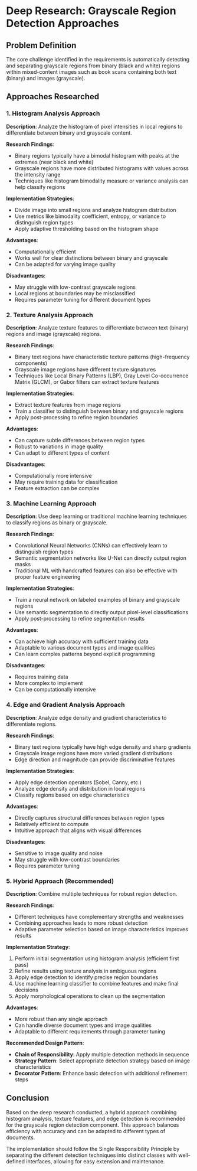# Deep Research: Grayscale Region Detection Approaches

## Problem Definition
The core challenge identified in the requirements is automatically detecting and separating grayscale regions from binary (black and white) regions within mixed-content images such as book scans containing both text (binary) and images (grayscale).

## Approaches Researched

### 1. Histogram Analysis Approach

**Description**: Analyze the histogram of pixel intensities in local regions to differentiate between binary and grayscale content.

**Research Findings**:
- Binary regions typically have a bimodal histogram with peaks at the extremes (near black and white)
- Grayscale regions have more distributed histograms with values across the intensity range
- Techniques like histogram bimodality measure or variance analysis can help classify regions

**Implementation Strategies**:
- Divide image into small regions and analyze histogram distribution
- Use metrics like bimodality coefficient, entropy, or variance to distinguish region types
- Apply adaptive thresholding based on the histogram shape

**Advantages**:
- Computationally efficient
- Works well for clear distinctions between binary and grayscale
- Can be adapted for varying image quality

**Disadvantages**:
- May struggle with low-contrast grayscale regions
- Local regions at boundaries may be misclassified
- Requires parameter tuning for different document types

### 2. Texture Analysis Approach

**Description**: Analyze texture features to differentiate between text (binary) regions and image (grayscale) regions.

**Research Findings**:
- Binary text regions have characteristic texture patterns (high-frequency components)
- Grayscale image regions have different texture signatures
- Techniques like Local Binary Patterns (LBP), Gray Level Co-occurrence Matrix (GLCM), or Gabor filters can extract texture features

**Implementation Strategies**:
- Extract texture features from image regions
- Train a classifier to distinguish between binary and grayscale regions
- Apply post-processing to refine region boundaries

**Advantages**:
- Can capture subtle differences between region types
- Robust to variations in image quality
- Can adapt to different types of content

**Disadvantages**:
- Computationally more intensive
- May require training data for classification
- Feature extraction can be complex

### 3. Machine Learning Approach

**Description**: Use deep learning or traditional machine learning techniques to classify regions as binary or grayscale.

**Research Findings**:
- Convolutional Neural Networks (CNNs) can effectively learn to distinguish region types
- Semantic segmentation networks like U-Net can directly output region masks
- Traditional ML with handcrafted features can also be effective with proper feature engineering

**Implementation Strategies**:
- Train a neural network on labeled examples of binary and grayscale regions
- Use semantic segmentation to directly output pixel-level classifications
- Apply post-processing to refine segmentation results

**Advantages**:
- Can achieve high accuracy with sufficient training data
- Adaptable to various document types and image qualities
- Can learn complex patterns beyond explicit programming

**Disadvantages**:
- Requires training data
- More complex to implement
- Can be computationally intensive

### 4. Edge and Gradient Analysis Approach

**Description**: Analyze edge density and gradient characteristics to differentiate regions.

**Research Findings**:
- Binary text regions typically have high edge density and sharp gradients
- Grayscale image regions have more varied gradient distributions
- Edge direction and magnitude can provide discriminative features

**Implementation Strategies**:
- Apply edge detection operators (Sobel, Canny, etc.)
- Analyze edge density and distribution in local regions
- Classify regions based on edge characteristics

**Advantages**:
- Directly captures structural differences between region types
- Relatively efficient to compute
- Intuitive approach that aligns with visual differences

**Disadvantages**:
- Sensitive to image quality and noise
- May struggle with low-contrast boundaries
- Requires parameter tuning

### 5. Hybrid Approach (Recommended)

**Description**: Combine multiple techniques for robust region detection.

**Research Findings**:
- Different techniques have complementary strengths and weaknesses
- Combining approaches leads to more robust detection
- Adaptive parameter selection based on image characteristics improves results

**Implementation Strategy**:
1. Perform initial segmentation using histogram analysis (efficient first pass)
2. Refine results using texture analysis in ambiguous regions
3. Apply edge detection to identify precise region boundaries
4. Use machine learning classifier to combine features and make final decisions
5. Apply morphological operations to clean up the segmentation

**Advantages**:
- More robust than any single approach
- Can handle diverse document types and image qualities
- Adaptable to different requirements through parameter tuning

**Recommended Design Pattern**:
- **Chain of Responsibility**: Apply multiple detection methods in sequence
- **Strategy Pattern**: Select appropriate detection strategy based on image characteristics
- **Decorator Pattern**: Enhance basic detection with additional refinement steps

## Conclusion

Based on the deep research conducted, a hybrid approach combining histogram analysis, texture features, and edge detection is recommended for the grayscale region detection component. This approach balances efficiency with accuracy and can be adapted to different types of documents.

The implementation should follow the Single Responsibility Principle by separating the different detection techniques into distinct classes with well-defined interfaces, allowing for easy extension and maintenance.